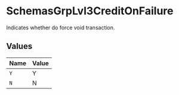 # SchemasGrpLvl3CreditOnFailure

Indicates whether do force void transaction.



## Values

| Name  | Value |
| ----- | ----- |
| `Y`   | Y     |
| `N`   | N     |